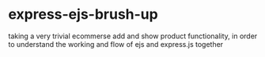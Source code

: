 # express-ejs-brush-up
taking a very trivial ecommerse add and show product functionality, in order to understand the working and flow of ejs and express.js together
